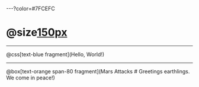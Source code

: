 ---?color=#7FCEFC

# @size[150px](삼청교육대)

---

@css[text-blue fragment](Hello, World!)

---

@box[text-orange span-80 fragment](Mars Attacks # Greetings earthlings. We come in peace!)

